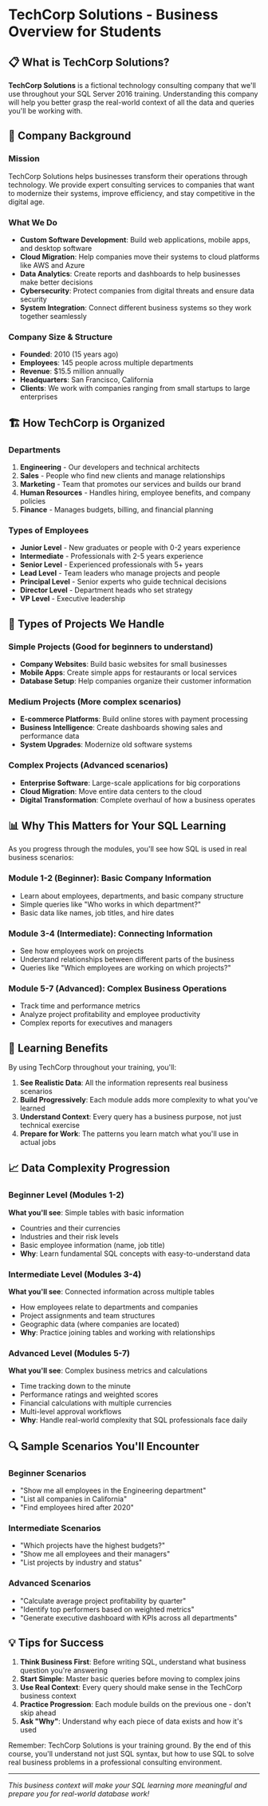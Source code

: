 # TechCorp Solutions - Business Overview for Students

## 📋 What is TechCorp Solutions?

**TechCorp Solutions** is a fictional technology consulting company that we'll use throughout your SQL Server 2016 training. Understanding this company will help you better grasp the real-world context of all the data and queries you'll be working with.

## 🏢 Company Background

### Mission
TechCorp Solutions helps businesses transform their operations through technology. We provide expert consulting services to companies that want to modernize their systems, improve efficiency, and stay competitive in the digital age.

### What We Do
- **Custom Software Development**: Build web applications, mobile apps, and desktop software
- **Cloud Migration**: Help companies move their systems to cloud platforms like AWS and Azure
- **Data Analytics**: Create reports and dashboards to help businesses make better decisions
- **Cybersecurity**: Protect companies from digital threats and ensure data security
- **System Integration**: Connect different business systems so they work together seamlessly

### Company Size & Structure
- **Founded**: 2010 (15 years ago)
- **Employees**: 145 people across multiple departments
- **Revenue**: $15.5 million annually
- **Headquarters**: San Francisco, California
- **Clients**: We work with companies ranging from small startups to large enterprises

## 🏗️ How TechCorp is Organized

### Departments
1. **Engineering** - Our developers and technical architects
2. **Sales** - People who find new clients and manage relationships
3. **Marketing** - Team that promotes our services and builds our brand
4. **Human Resources** - Handles hiring, employee benefits, and company policies
5. **Finance** - Manages budgets, billing, and financial planning

### Types of Employees
- **Junior Level** - New graduates or people with 0-2 years experience
- **Intermediate** - Professionals with 2-5 years experience
- **Senior Level** - Experienced professionals with 5+ years
- **Lead Level** - Team leaders who manage projects and people
- **Principal Level** - Senior experts who guide technical decisions
- **Director Level** - Department heads who set strategy
- **VP Level** - Executive leadership

## 💼 Types of Projects We Handle

### Simple Projects (Good for beginners to understand)
- **Company Websites**: Build basic websites for small businesses
- **Mobile Apps**: Create simple apps for restaurants or local services
- **Database Setup**: Help companies organize their customer information

### Medium Projects (More complex scenarios)
- **E-commerce Platforms**: Build online stores with payment processing
- **Business Intelligence**: Create dashboards showing sales and performance data
- **System Upgrades**: Modernize old software systems

### Complex Projects (Advanced scenarios)
- **Enterprise Software**: Large-scale applications for big corporations
- **Cloud Migration**: Move entire data centers to the cloud
- **Digital Transformation**: Complete overhaul of how a business operates

## 📊 Why This Matters for Your SQL Learning

As you progress through the modules, you'll see how SQL is used in real business scenarios:

### Module 1-2 (Beginner): Basic Company Information
- Learn about employees, departments, and basic company structure
- Simple queries like "Who works in which department?"
- Basic data like names, job titles, and hire dates

### Module 3-4 (Intermediate): Connecting Information  
- See how employees work on projects
- Understand relationships between different parts of the business
- Queries like "Which employees are working on which projects?"

### Module 5-7 (Advanced): Complex Business Operations
- Track time and performance metrics
- Analyze project profitability and employee productivity  
- Complex reports for executives and managers

## 🎯 Learning Benefits

By using TechCorp throughout your training, you'll:
1. **See Realistic Data**: All the information represents real business scenarios
2. **Build Progressively**: Each module adds more complexity to what you've learned
3. **Understand Context**: Every query has a business purpose, not just technical exercise
4. **Prepare for Work**: The patterns you learn match what you'll use in actual jobs

## 📈 Data Complexity Progression

### Beginner Level (Modules 1-2)
**What you'll see**: Simple tables with basic information
- Countries and their currencies
- Industries and their risk levels  
- Basic employee information (name, job title)
- **Why**: Learn fundamental SQL concepts with easy-to-understand data

### Intermediate Level (Modules 3-4)
**What you'll see**: Connected information across multiple tables
- How employees relate to departments and companies
- Project assignments and team structures
- Geographic data (where companies are located)
- **Why**: Practice joining tables and working with relationships

### Advanced Level (Modules 5-7)
**What you'll see**: Complex business metrics and calculations
- Time tracking down to the minute
- Performance ratings and weighted scores
- Financial calculations with multiple currencies
- Multi-level approval workflows
- **Why**: Handle real-world complexity that SQL professionals face daily

## 🔍 Sample Scenarios You'll Encounter

### Beginner Scenarios
- "Show me all employees in the Engineering department"
- "List all companies in California"
- "Find employees hired after 2020"

### Intermediate Scenarios  
- "Which projects have the highest budgets?"
- "Show me all employees and their managers"
- "List projects by industry and status"

### Advanced Scenarios
- "Calculate average project profitability by quarter"
- "Identify top performers based on weighted metrics"
- "Generate executive dashboard with KPIs across all departments"

## 💡 Tips for Success

1. **Think Business First**: Before writing SQL, understand what business question you're answering
2. **Start Simple**: Master basic queries before moving to complex joins
3. **Use Real Context**: Every query should make sense in the TechCorp business context
4. **Practice Progression**: Each module builds on the previous one - don't skip ahead
5. **Ask "Why"**: Understand why each piece of data exists and how it's used

Remember: TechCorp Solutions is your training ground. By the end of this course, you'll understand not just SQL syntax, but how to use SQL to solve real business problems in a professional consulting environment.

---
*This business context will make your SQL learning more meaningful and prepare you for real-world database work!*